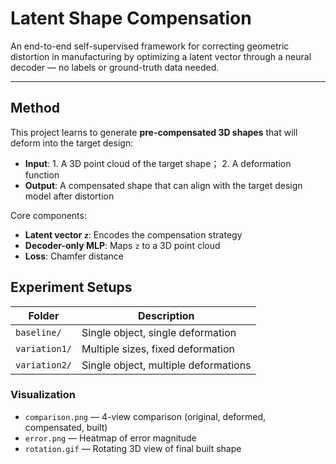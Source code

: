 # Latent Shape Compensation

An end-to-end self-supervised framework for correcting geometric distortion in manufacturing by optimizing a latent vector through a neural decoder — no labels or ground-truth data needed.

---

##  Method

This project learns to generate **pre-compensated 3D shapes** that will deform into the target design:

- **Input**: 1. A 3D point cloud of the target shape； 2. A deformation function
- **Output**: A compensated shape that can align with the target design model after distortion

Core components:
-  **Latent vector `z`**: Encodes the compensation strategy
-  **Decoder-only MLP**: Maps `z` to a 3D point cloud
-  **Loss**: Chamfer distance

## Experiment Setups

| Folder        | Description                               |
|---------------|-------------------------------------------|
| `baseline/`   | Single object, single deformation         |
| `variation1/` | Multiple sizes, fixed deformation         |
| `variation2/` | Single object, multiple deformations      |

### Visualization
- `comparison.png` — 4-view comparison (original, deformed, compensated, built)
- `error.png` — Heatmap of error magnitude
- `rotation.gif` — Rotating 3D view of final built shape
